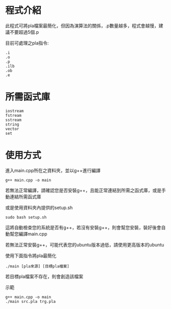 # 程式介紹

此程式可將pla檔案最簡化，但因為演算法的關係，.p數量越多，程式會越慢，建議不要超過5個.p

目前可處理之pla指令:

    .i
    .o
    .p
    .ilb
    .ob
    .e

# 所需函式庫

    iostream
    fstream
    sstream
    string
    vector
    set

# 使用方式

進入main.cpp所在之資料夾，並以g++進行編譯

    g++ main.cpp -o main

若無法正常編譯，請確認您是否安裝g++，且能正常連結到所需之函式庫，或是手動連結所需函式庫

或是使用資料夾內提供的setup.sh

    sudo bash setup.sh

這將自動檢查您的系統是否有g++，若沒有安裝g++，則會幫您安裝，裝好後會自動幫您編譯main.cpp

若無法正常安裝g++，可能代表您的ubuntu版本過低，請使用更高版本的ubuntu

使用下面指令將pla最簡化

    ./main [pla來源] [目標pla檔案]

若目標pla檔案不存在，則會創造該檔案

示範

    g++ main.cpp -o main
    ./main src.pla trg.pla
